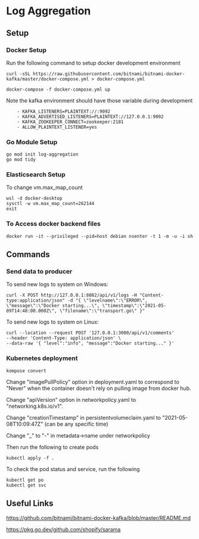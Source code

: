 # Log Aggregation

## Setup

### Docker Setup
Run the following command to setup docker development environment

```
curl -sSL https://raw.githubusercontent.com/bitnami/bitnami-docker-kafka/master/docker-compose.yml > docker-compose.yml

docker-compose -f docker-compose.yml up
```

Note the kafka environment should have those variable during development

```
    - KAFKA_LISTENERS=PLAINTEXT://:9092
    - KAFKA_ADVERTISED_LISTENERS=PLAINTEXT://127.0.0.1:9092
    - KAFKA_ZOOKEEPER_CONNECT=zookeeper:2181
    - ALLOW_PLAINTEXT_LISTENER=yes
```

### Go Module Setup

```
go mod init log-aggregation
go mod tidy
```
### Elasticsearch Setup
To change vm.max_map_count
```
wsl -d docker-desktop
sysctl -w vm.max_map_count=262144
exit
```

### To Access docker backend files
```
docker run -it --privileged --pid=host debian nsenter -t 1 -m -u -i sh
```

## Commands

### Send data to producer
To send new logs to system on Windows:
```
curl -X POST http://127.0.0.1:8082/api/v1/logs -H "Content-type:application/json" -d "{ \"levelname\":\"ERROR\", \"message\":\"Docker starting...\", \"timestamp\":\"2021-05-09T14:48:00.000Z\", \"filename\":\"transport.go\" }"
```

To send new logs to system on Linux:
```
curl --location --request POST '127.0.0.1:3000/api/v1/comments' 
--header 'Content-Type: application/json' \
--data-raw '{ "level":"info", "message":"Docker starting..." }'
```

### Kubernetes deployment
```
kompose convert
```

Change "imagePullPolicy" option in deployment.yaml to correspond to "Never" when the container doesn't rely on pulling image from docker hub.

Change "apiVersion" option in networkpolicy.yaml to "networking.k8s.io/v1".

Change "creationTimestamp" in persistentvolumeclaim.yaml to "2021-05-08T10:09:47Z" (can be any specific time)

Change "_" to "-" in metadata->name under networkpolicy

Then run the following to create pods

```
kubectl apply -f .
```

To check the pod status and service, run the following

```
kubectl get po
kubectl get svc
```

## Useful Links
https://github.com/bitnami/bitnami-docker-kafka/blob/master/README.md

https://pkg.go.dev/github.com/shopify/sarama

